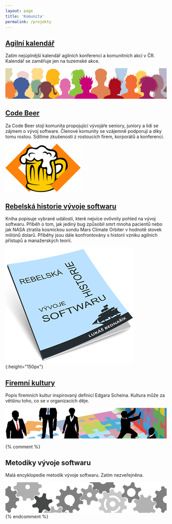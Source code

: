 ```yaml
---
layout: page
title: 'Komunita'
permalink: /projekty
---
```


## [Agilní kalendář](https://agilnikalendar.cz/)

Zatím nejúplnější kalendář agilních konferencí a komunitních akcí v ČR.
Kalendář se zaměřuje jen na tuzemské akce.

![Agilní kalendář](/assets/lide-small.png)

## [Code Beer](https://codebeer.cz)

Za Code Beer stojí komunita propojující vývojáře seniory,
juniory a lidi se zájmem o vývoj software. Členové komunity se vzájemně
podporují a díky tomu rostou. Sdílíme zkušenosti z rostoucích firem, korporátů a konferencí. 

![Code Beer](/assets/code-beer-small.png)

## [Rebelská historie vývoje softwaru](/knihy)

Kniha popisuje vybrané události, které nejvíce ovlivnily pohled na vývoj softwaru.
Příběh o tom, jak jediný bug způsobil smrt mnoha pacientů nebo jak
NASA ztratila kosmickou sondu Mars Climate Orbiter v hodnotě stovek miliónů dolarů.
Příběhy jsou dále konfrontovány s historií vzniku agilních přístupů a manažerských teorií.

![Rebelská historie vývoje softwaru](/assets/kniha-rebelska-historie-obalka-1.png){:height="150px"}

## [Firemní kultury](/firemni-kultura)

Popis firemních kultur inspirovaný definicí Edgara Scheina.
Kultura může za většinu toho, co se v organizacích děje.

![Firemní kultura](/assets/firemni-kultura-puzzle-small.png)

{% comment %}
## Metodiky vývoje softwaru

Malá encyklopedie metodik vývoje softwaru. Zatím nezveřejněna.

![Metodiky vývoje software](/assets/gear-system.png)
{% endcomment %}
